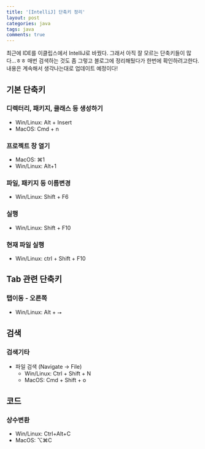 ```yaml
---
title: '[IntelliJ] 단축키 정리'
layout: post
categories: java
tags: java
comments: true
---
```


최근에 IDE를 이클립스에서 IntelliJ로 바꿨다. 그래서 아직 잘 모르는 단축키들이 많다...ㅎㅎ 매번 검색하는 것도 좀 그렇고 블로그에 정리해뒀다가 한번에 확인하려고한다. 내용은 계속해서 생각나는대로 업데이트 예정이다!

## 기본 단축키
### 디렉터리, 패키지, 클래스 등 생성하기
- Win/Linux: Alt + Insert
- MacOS: Cmd + n

### 프로젝트 창 열기
- MacOS: ⌘1
- Win/Linux: Alt+1

### 파일, 패키지 등 이름변경
- Win/Linux: Shift + F6 

### 실행
- Win/Linux: Shift + F10

### 현재 파일 실행
- Win/Linux: ctrl + Shift + F10

## Tab 관련 단축키
### 탭이동 - 오른쪽
- Win/Linux: Alt + ⭢

## 검색
### 검색기타
- 파일 검색 (Navigate -> File)
  - Win/Linux: Ctrl + Shift + N
  - MacOS: Cmd + Shift + o

## 코드
### 상수변환
- Win/Linux: Ctrl+Alt+C
- MacOS: ⌥⌘C

